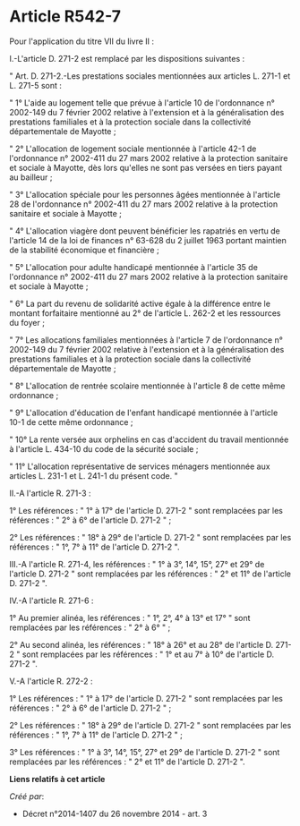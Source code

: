 # Article R542-7

Pour l'application du titre VII du livre II : 

I.-L'article D. 271-2 est remplacé par les dispositions suivantes : 

" Art. D. 271-2.-Les prestations sociales mentionnées aux articles L. 271-1 et L. 271-5 sont : 

" 1° L'aide au logement telle que prévue à l'article 10 de l'ordonnance n° 2002-149 du 7 février 2002 relative à l'extension
et à la généralisation des prestations familiales et à la protection sociale dans la collectivité départementale de
Mayotte ; 

" 2° L'allocation de logement sociale mentionnée à l'article 42-1 de l'ordonnance n° 2002-411 du 27 mars 2002 relative à la
protection sanitaire et sociale à Mayotte, dès lors qu'elles ne sont pas versées en tiers payant au bailleur ; 

" 3° L'allocation spéciale pour les personnes âgées mentionnée à l'article 28 de l'ordonnance n° 2002-411 du 27 mars 2002
relative à la protection sanitaire et sociale à Mayotte ; 

" 4° L'allocation viagère dont peuvent bénéficier les rapatriés en vertu de l'article 14 de la loi de finances n° 63-628 du 2
juillet 1963 portant maintien de la stabilité économique et financière ; 

" 5° L'allocation pour adulte handicapé mentionnée à l'article 35 de l'ordonnance n° 2002-411 du 27 mars 2002 relative à la
protection sanitaire et sociale à Mayotte ; 

" 6° La part du revenu de solidarité active égale à la différence entre le montant forfaitaire mentionné au 2° de l'article
L. 262-2 et les ressources du foyer ; 

" 7° Les allocations familiales mentionnées à l'article 7 de l'ordonnance n° 2002-149 du 7 février 2002 relative à
l'extension et à la généralisation des prestations familiales et à la protection sociale dans la collectivité départementale
de Mayotte ; 

" 8° L'allocation de rentrée scolaire mentionnée à l'article 8 de cette même ordonnance ; 

" 9° L'allocation d'éducation de l'enfant handicapé mentionnée à l'article 10-1 de cette même ordonnance ; 

" 10° La rente versée aux orphelins en cas d'accident du travail mentionnée à l'article L. 434-10 du code de la sécurité
sociale ; 

" 11° L'allocation représentative de services ménagers mentionnée aux articles L. 231-1 et L. 241-1 du présent code. " 

II.-A l'article R. 271-3 : 

1° Les références : " 1° à 17° de l'article D. 271-2 " sont remplacées par les références : " 2° à 6° de l'article D. 271-2
" ; 

2° Les références : " 18° à 29° de l'article D. 271-2 " sont remplacées par les références : " 1°, 7° à 11° de l'article D.
271-2 ". 

III.-A l'article R. 271-4, les références : " 1° à 3°, 14°, 15°, 27° et 29° de l'article D. 271-2 " sont remplacées par les
références : " 2° et 11° de l'article D. 271-2 ". 

IV.-A l'article R. 271-6 : 

1° Au premier alinéa, les références : " 1°, 2°, 4° à 13° et 17° " sont remplacées par les références : " 2° à 6° " ; 

2° Au second alinéa, les références : " 18° à 26° et au 28° de l'article D. 271-2 " sont remplacées par les références : " 1°
et au 7° à 10° de l'article D. 271-2 ". 

V.-A l'article R. 272-2 : 

1° Les références : " 1° à 17° de l'article D. 271-2 " sont remplacées par les références : " 2° à 6° de l'article D. 271-2
" ; 

2° Les références : " 18° à 29° de l'article D. 271-2 " sont remplacées par les références : " 1°, 7° à 11° de l'article D.
271-2 " ; 

3° Les références : " 1° à 3°, 14°, 15°, 27° et 29° de l'article D. 271-2 " sont remplacées par les références : " 2° et 11°
de l'article D. 271-2 ".

**Liens relatifs à cet article**

_Créé par_:

  - Décret n°2014-1407 du 26 novembre 2014 - art. 3
